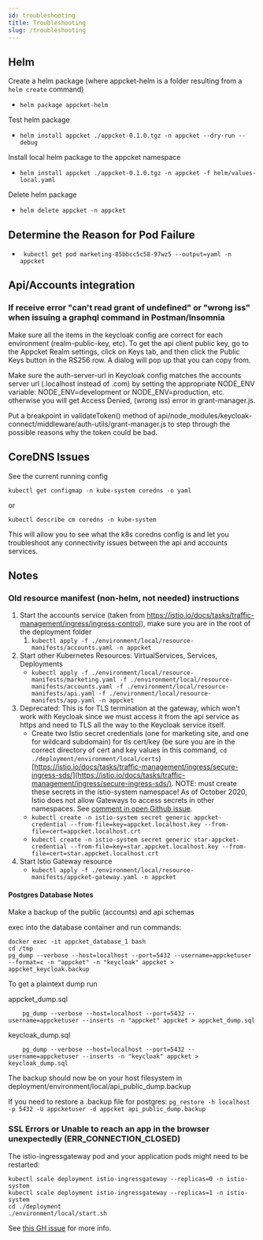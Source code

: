 ```yaml
---
id: troubleshooting
title: Troubleshooting
slug: /troubleshooting
---
```


## Helm

Create a helm package (where appcket-helm is a folder resulting from a `helm create` command)
* `helm package appcket-helm`

Test helm package
* `helm install appcket ./appcket-0.1.0.tgz -n appcket --dry-run --debug`

Install local helm package to the appcket namespace
* `helm install appcket ./appcket-0.1.0.tgz -n appcket -f helm/values-local.yaml`

Delete helm package
* `helm delete appcket -n appcket`

## Determine the Reason for Pod Failure

* ` kubectl get pod marketing-85bbcc5c58-97wz5 --output=yaml -n appcket`

## Api/Accounts integration

### If receive error "can't read grant of undefined" or "wrong iss" when issuing a graphql command in Postman/Insomnia
Make sure all the items in the keycloak config are correct for each environment (realm-public-key, etc).
To get the api client public key, go to the Appcket Realm settings, click on Keys tab, and then click the Public Keys button in the RS256 row. A dialog will pop up that you can copy from.

Make sure the auth-server-url in Keycloak config matches the accounts server url (.localhost instead of .com) by setting the appropriate NODE_ENV variable: NODE_ENV=development or NODE_ENV=production, etc. otherwise you will get Access Denied, (wrong iss) error in grant-manager.js.

Put a breakpoint in validateToken() method of api/node_modules/keycloak-connect/middleware/auth-utils/grant-manager.js to step through the possible reasons why the token could be bad.

## CoreDNS Issues

See the current running config

    kubectl get configmap -n kube-system coredns -o yaml

or

    kubectl describe cm coredns -n kube-system

This will allow you to see what the k8s coredns config is and let you troubleshoot any connectivity issues between the api and accounts services.

## Notes

### Old resource manifest (non-helm, not needed) instructions

1. Start the accounts service (taken from <https://istio.io/docs/tasks/traffic-management/ingress/ingress-control>), make sure you are in the root of the deployment folder
    1. `kubectl apply -f ./environment/local/resource-manifests/accounts.yaml -n appcket`
1. Start other Kubernetes Resources: VirtualServices, Services, Deployments
    * `kubectl apply -f ./environment/local/resource-manifests/marketing.yaml -f ./environment/local/resource-manifests/accounts.yaml -f ./environment/local/resource-manifests/api.yaml -f ./environment/local/resource-manifests/app.yaml -n appcket`
1. Deprecated: This is for TLS termination at the gateway, which won't work with Keycloak since we must access it from the api service as https and need to TLS all the way to the Keycloak service itself.
    * Create two Istio secret credentials (one for marketing site, and one for wildcard subdomain) for tls cert/key (be sure you are in the correct directory of cert and key values in this command, `cd ./deployment/environment/local/certs`) [https://istio.io/docs/tasks/traffic-management/ingress/secure-ingress-sds/](https://istio.io/docs/tasks/traffic-management/ingress/secure-ingress-sds/). NOTE: must create these secrets in the istio-system namespace! As of October 2020, Istio does not allow Gateways to access secrets in other namespaces. See [comment in open Github issue](https://github.com/istio/istio/issues/14598#issuecomment-628755375).
    * `kubectl create -n istio-system secret generic appcket-credential --from-file=key=appcket.localhost.key --from-file=cert=appcket.localhost.crt`
    * `kubectl create -n istio-system secret generic star-appcket-credential --from-file=key=star.appcket.localhost.key --from-file=cert=star.appcket.localhost.crt`
1. Start Istio Gateway resource
    * `kubectl apply -f ./environment/local/resource-manifests/appcket-gateway.yaml -n appcket`

#### Postgres Database Notes

Make a backup of the public (accounts) and api schemas

exec into the database container and run commands:

    docker exec -it appcket_database_1 bash
    cd /tmp
    pg_dump --verbose --host=localhost --port=5432 --username=appcketuser --format=c -n "appcket" -n "keycloak" appcket > appcket_keycloak.backup

To get a plaintext dump run

appcket_dump.sql

        pg_dump --verbose --host=localhost --port=5432 --username=appcketuser --inserts -n "appcket" appcket > appcket_dump.sql

keycloak_dump.sql

        pg_dump --verbose --host=localhost --port=5432 --username=appcketuser --inserts -n "keycloak" appcket > keycloak_dump.sql

The backup should now be on your host filesystem in deployment/environment/local/api_public_dump.backup

If you need to restore a .backup file for postgres: `pg_restore -h localhost -p 5432 -U appcketuser -d appcket api_public_dump.backup`

### SSL Errors or Unable to reach an app in the browser unexpectedly (ERR_CONNECTION_CLOSED)

The istio-ingressgateway pod and your application pods might need to be restarted:

    kubectl scale deployment istio-ingressgateway --replicas=0 -n istio-system
    kubectl scale deployment istio-ingressgateway --replicas=1 -n istio-system
    cd ./deployment
    ./environment/local/start.sh

See [this GH issue](https://github.com/istio/istio/issues/14942#issuecomment-816430434) for more info.
